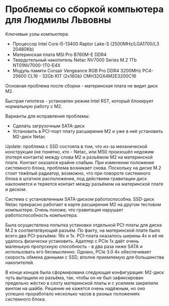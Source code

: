 # Проблемы со сборкой компьютера для Людмилы Львовны

Ключевые узлы компьютера:

- Процессор Intel Core i5-13400 Raptor Lake-S (2500MHz/LGA1700/L3 20480Kb) 
- Материнская плата MSI Pro B760M-E DDR4                
- Твердотельный накопитель Netac NV7000 Series M.2 1Tb NT01NV7000-1T0-E4X
- Модуль памяти Corsair Vengeance RGB Pro DDR4 3200MHz PC4-25600 CL16 - 32Gb KIT (2x16Gb) CMH32GX4M2E3200C16

Основная проблема после сборки - материнская плата не видит диск M2.

Быстрая гипотеза - установлен режим Intel RST, который блокирует нормальную работу с M2.

Варианты для исправления проблемы:

- Сделать загрузочным SATA-диск
- Установить в PCI-порт плату расширения M2 и уже в неё установить M2-диск Netac

Update: проблема с SSD состояла в том, что из-за механической конструкции (не понятно, кто - Netac, или MSI) произошёл недожим (потеря контакта) между слова M2 и разъёмом M2 на материнской плате. Контакт оказался крайне слабым. При изменении положения системного блока, проблема возникает снова. Поскольку на диске M.2 стоит тяжёлый радиатор, возможно, что при повороте системного блока в штатное расположение, под действием гравитации диск наклоняется и теряется контакт между разъёмом на материнской плате и диском.

Система с установленным SATA-диском работоспособна. SSD-диск Netac прекрасно работает в карте расширения M2 на другом тестовом компьютере. Очень похоже, что гравитация нарушает работоспособность компьютера.

Была осуществлена попытка установки отдельной PCI-платы для диска M.2 в соответвтвующий разъём. По факту, на материнской плате было всего два PCI-разъёма: 16x и 1x. PCI-плата оказалось ширины 4x и её не удалось физически установить. Адаптер с PCIe 1x даёт очень маленькую пропускную способность - в два раза ниже SATA и использовать его бесмысленно. Однако, PCIe 3.0 4x обеспечивает скорость обмена данными с SSD, вполне приемлемую для большинства накопителей.

В конце концов была сформирована следующая конфигурация: M2-диск чуть вытащили из разъёма, так, чтобы он не был зафиксирован предельно жёстко в слоту материнской платы и с усилием закрепили винтом на шайбе. Решение не кажется очень надёжным, но оно успешно проработало несколько часов в разных положениях системного блока.
